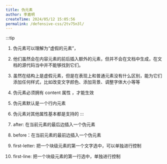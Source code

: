 ```yaml
---
title: 伪元素
author: 李嘉明
createTime: 2024/05/12 15:05:56
permalink: /defensive-css/2tv75n3l/
---
```


:::tip

1. 伪元素可以理解为“虚假的元素”，
2. 他们虽然会在内容元素的前后插入额外的元素，但并不会在文档中生成，在文档的源代码当中并不能够找到它们。
3. 虽然在结构上是虚假元素，但是在表现上和普通元素没有什么区别，能为它们添加任何样式，比如改变文字颜色、添加背景、调整字体大小等等
4. 伪元素必须拥有 content 属性 ，才能生效
5. 伪元素默认是一个行内元素
6. 伪元素对其他属性基本都是支持的
:::

1. after: 在当前元素的最后边插入一个伪元素
2. before：在当前元素的最前边插入一个伪元素
3. first-letter: 把一个块级元素的第一个文字选中，可以单独进行控制
4. first-line: 把一个块级元素的第一行选中，单独进行控制
